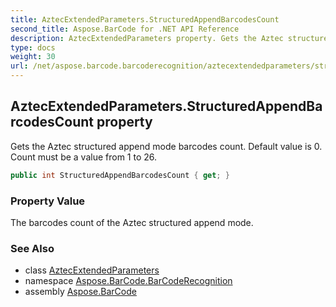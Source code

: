 ```yaml
---
title: AztecExtendedParameters.StructuredAppendBarcodesCount
second_title: Aspose.BarCode for .NET API Reference
description: AztecExtendedParameters property. Gets the Aztec structured append mode barcodes count. Default value is 0. Count must be a value from 1 to 26
type: docs
weight: 30
url: /net/aspose.barcode.barcoderecognition/aztecextendedparameters/structuredappendbarcodescount/
---
```

## AztecExtendedParameters.StructuredAppendBarcodesCount property

Gets the Aztec structured append mode barcodes count. Default value is 0. Count must be a value from 1 to 26.

```csharp
public int StructuredAppendBarcodesCount { get; }
```

### Property Value

The barcodes count of the Aztec structured append mode.

### See Also

* class [AztecExtendedParameters](../)
* namespace [Aspose.BarCode.BarCodeRecognition](../../aztecextendedparameters/)
* assembly [Aspose.BarCode](../../../)



